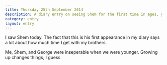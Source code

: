 ```yaml
---
title: Thursday 25th September 2014
description: A diary entry on seeing Shem for the first time in ages, growing up, and my relationship with my brothers
category: entry
layout: entry
---
```


I saw Shem today. The fact that this is his first appearance in my diary says a lot about how much time I get with my brothers.

Me, Shem, and George were inseperable when we were younger. Growing up changes things, I guess.
